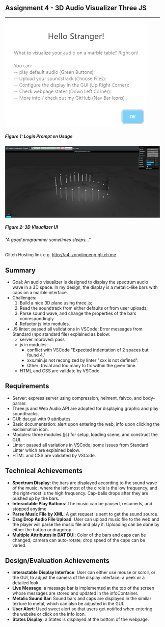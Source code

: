 ##  Assignment 4 - 3D Audio Visualizer Three JS
---
![](ENTRY.JPG)
##### Figure 1: Login Prompt on Usage

![](MAIN.JPG)
#####  Figure 2: 3D Visualizer UI

###### "A good programmer sometimes sleeps..."


Glitch Hosting link e.g. http://a4-zonglinpeng.glitch.me

## Summary
- Goal: An audio visualizer is designed to display the spectrum audio wave in a 3D space. In my design, the display is a metalic-like bars with caps on a marble interface.
- Challenges:
    1. Build a nice 3D plane using three.js;
    2. Read the soundtrack from either defaults or from user uploads;
    3. Parse sound wave, and change the properties of the bars conrespondingly
    4. Refactor js into modules.
- JS linter: passed all validations in VSCode; Error messages from Standard (npx standard file) explained as below:
    - server.improved: pass
    - js in modules: 
        - conflict with VSCode "Expected indentation of 2 spaces but found 4."
        - xxx.min.js not recongized by linter "xxx is not defined".
        - Other: trivial and too many to fix within the given time.
    - HTML and CSS are validate by VSCode.


## Requirements
- Server: express server using compression, helment, falvco, and body-parser.
- Three.js and Web Audio API are adopted for displaying graphic and play soundtracks.
- GUI: dat.gui with 9 attributes.
- Basic documentation: alert upon entering the web; info upon clicking the exclaimation icon.
- Modules: three modules (js) for setup, loading scene, and construct the GUI.
- Linter: passed all variations in VSCode; some issues from Standard Linter which are explained below.
- HTML and CSS are validated by VSCode.


## Technical Achievements
- **Spectrum Display**: the bars are displayed according to the sound wave of the music, where the left-most of the circle is the low frequency, and the right-most is the high frequency. Cap-balls drops after they are pushed up by the bars.
- **Interactable Play Buttons**: The music can be paused, resumeds, and stopped anytime
- **Parse Music File by XML**: A get request is sent to get the sound source.
- **Drag Drop Audio File Upload**: User can upload music file to the web and the player will parse the music file and play it. Uploading can be done by either the button or dragdrop.
- **Multiple Attributes in DAT DUI**: Color of the bars and caps can be changed; camera can auto-rotate; drop speed of the caps can be varied.

## Design/Evaluation Achievements
- **Interactable Display Interface**: User can either use mouse or scroll, or the GUI, to adjust the camera of the display interface; a peek or a detailed look.
- **Live Message**: a message bar is implemented at the top of the screen whose messages are stored and updated in the infoContainer.
- **Metalic Sound Bar**: Sound bars and caps are displayed in the similar texture to metal, which can also be adjusted in the GUI.
- **User Alert**: Used sweet alert so that users get notified when entering the website or click on the info icon.
- **States Display**: a States is displayed at the bottom of the webpage.

